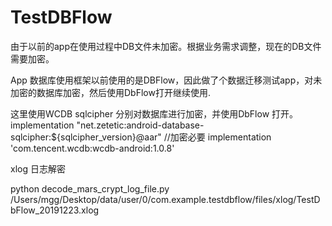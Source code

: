 # TestDBFlow

由于以前的app在使用过程中DB文件未加密。根据业务需求调整，现在的DB文件需要加密。

App 数据库使用框架以前使用的是DBFlow，因此做了个数据迁移测试app，对未加密的数据库加密，然后使用DbFlow打开继续使用.

这里使用WCDB sqlcipher 分别对数据库进行加密，并使用DbFlow 打开。
implementation "net.zetetic:android-database-sqlcipher:${sqlcipher_version}@aar" //加密必要
implementation 'com.tencent.wcdb:wcdb-android:1.0.8'


xlog 日志解密

python decode_mars_crypt_log_file.py /Users/mgg/Desktop/data/user/0/com.example.testdbflow/files/xlog/TestDbFlow_20191223.xlog



